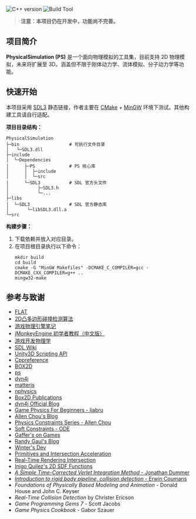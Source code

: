 ![C++ version](https://img.shields.io/badge/C++-20-blue) ![Build Tool](https://img.shields.io/badge/build-cmake-blue)

> **注意：本项目仍在开发中，功能尚不完善。**

## 项目简介

**PhysicalSimulation (PS)** 是一个面向物理模拟的工具集，目前支持 2D 物理模拟，未来将扩展至 3D。涵盖但不限于刚体动力学、流体模拟、分子动力学等功能。

## 快速开始

本项目采用 [SDL3](https://github.com/libsdl-org/SDL/releases/tag/release-3.2.14) 静态链接，作者主要在 [CMake](https://cmake.org/download/) + [MinGW](https://sourceforge.net/projects/mingw/) 环境下测试。其他构建工具请自行适配。

**项目目录结构：**
```
PhysicalSimulation
├─bin                   # 可执行文件目录
│   └─SDL3.dll
├─include
│  └─Dependencies
│      ├─PS             # PS 核心库
│      │  ├─include
│      │  └─src
│      └─SDL3           # SDL 官方头文件
│           ├─SDL3.h
│           └─...
├─libs
│  └─SDL3               # SDL 官方静态库
│       └─libSDL3.dll.a    
└─src
```

**构建步骤：**
1. 下载依赖并放入对应目录。
2. 在项目根目录执行以下命令：
    ```shell
    mkdir build
    cd build
    cmake -G "MinGW Makefiles" -DCMAKE_C_COMPILER=gcc -DCMAKE_CXX_COMPILER=g++ ..
    mingw32-make
    ```

## 参考与致谢

- [FLAT](https://github.com/yuanming-hu/FLAT)
- [2D凸多边形碰撞检测算法](https://zhuanlan.zhihu.com/p/178841676)
- [游戏物理引擎笔记](https://www.zhihu.com/column/c_1286651106643099648)
- [jMonkeyEngine 初学者教程（中文版）](https://www.jmecn.net/tutorial-for-beginners/chapter-16-physics-engine.hpptml)
- [游戏开发物理学](https://cread.jd.com/read/startRead.action?bookId=30358337&readType=1)
- [SDL Wiki](https://wiki.libsdl.org/SDL3/Tutorials/FrontPage)
- [Unity3D Scripting API](https://docs.unity3d.com/ScriptReference/)
- [Cppreference](https://zh.cppreference.com/)
- [BOX2D](https://github.com/erincatto/box2d)
- [ps](https://github.com/acrlw/ps)
- [dyn4j](https://github.com/dyn4j/dyn4j)
- [matterjs](https://github.com/liabru/matter-js)
- [nphysics](https://github.com/dimforge/nphysics)
- [Box2D Publications](https://box2d.org/publications/)
- [dyn4j Official Blog](https://dyn4j.org/blog/)
- [Game Physics For Beginners - liabru](https://brm.io/game-physics-for-beginners/)
- [Allen Chou's Blog](http://allenchou.net/game-physics-series/)
- [Physics Constraints Series - Allen Chou](https://www.youtube.com/c/MingLunChou/videos)
- [Soft Constraints - ODE](https://ode.org/ode-latest-userguide.hpptml#sec_3_8_0)
- [Gaffer's on Games](https://gafferongames.com/#posts)
- [Randy Gaul's Blog](https://randygaul.github.io/)
- [Winter's Dev](https://blog.winter.dev/)
- [Primitives and Intersection Acceleration](https://www.pbr-book.org/3ed-2018/Primitives_and_Intersection_Acceleration/Bounding_Volume_Hierarchies)
- [Real-Time Rendering Intersection](http://www.realtimerendering.com/intersections.hpptml)
- [Inigo Quilez's 2D SDF Functions](https://www.iquilezles.org/www/articles/distfunctions2d/distfunctions2d.hpptm)
- [*A Simple Time-Corrected Verlet Integration Method* - Jonathan Dummer](https://archive.gamedev.net/archive/reference/programming/features/verlet/)
- [*Introduction to rigid body pipeline, collision detection* - Erwin Coumans](https://docs.google.com/presentation/d/1wGUJ4neOhw5i4pQRfSGtZPE3CIm7MfmqfTp5aJKuFYM/edit#slide=id.g644a5aa5f_1_116)
- *Foundations of Physically Based Modeling and Animation* - Donald House and John C. Keyser
- *Real-Time Collision Detection* by Christer Ericson
- *Game Programming Gems 7* - Scott Jacobs
- *Game Physics Cookbook* - Gabor Szauer
